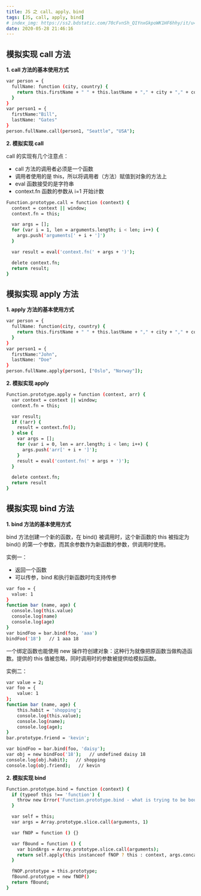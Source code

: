 ```yaml
---
title: JS 之 call、apply、bind
tags: [JS, call, apply, bind]
# index_img: https://ss2.bdstatic.com/70cFvnSh_Q1YnxGkpoWK1HF6hhy/it/u=2050318681,1081448419&fm=26&gp=0.jpg
date: 2020-05-28 21:46:16
---
```


## 模拟实现 call 方法

**1. call 方法的基本使用方式**

```bash
var person = {
  fullName: function (city, country) {
    return this.firstName + " " + this.lastName + "," + city + "," + country;
  }
}
var person1 = {
  firstName:"Bill",
  lastName: "Gates"
}
person.fullName.call(person1, "Seattle", "USA");
```

**2. 模拟实现 call**

call 的实现有几个注意点：

- call 方法的调用者必须是一个函数
- 调用者使用的是 this，所以将调用者（方法）赋值到对象的方法上
- eval 函数接受的是字符串
- context.fn 函数的参数从 i=1 开始计数

```bash
Function.prototype.call = function (context) {
  context = context || window;
  context.fn = this;

  var args = [];
  for (var i = 1, len = arguments.length; i < len; i++) {
    args.push('arguments[' + i + ']')
  }

  var result = eval('context.fn(' + args + ')');

  delete context.fn;
  return result;
}
```

## 模拟实现 apply 方法

**1. apply 方法的基本使用方式**

```bash
var person = {
  fullName: function(city, country) {
    return this.firstName + " " + this.lastName + "," + city + "," + country;
  }
}
var person1 = {
  firstName:"John",
  lastName: "Doe"
}
person.fullName.apply(person1, ["Oslo", "Norway"]);
```

**2. 模拟实现 apply**

```bash
Function.prototype.apply = function (context, arr) {
  var context = context || window;
  context.fn = this;

  var result;
  if (!arr) {
    result = context.fn();
  } else {
    var args = [];
    for (var i = 0, len = arr.length; i < len; i++) {
      args.push('arr[' + i + ']');
    }
    result = eval('content.fn(' + args + ')');
  }

  delete context.fn;
  return result
}
```

## 模拟实现 bind 方法

**1. bind 方法的基本使用方式**

bind 方法创建一个新的函数，在 bind() 被调用时，这个新函数的 this 被指定为 bind() 的第一个参数，而其余参数作为新函数的参数，供调用时使用。

实例一：

- 返回一个函数
- 可以传参，bind 和执行新函数时均支持传参

```bash
var foo = {
  value: 1
}
function bar (name, age) {
  console.log(this.value)
  console.log(name)
  console.log(age)
}
var bindFoo = bar.bind(foo, 'aaa')
bindFoo('18')   // 1 aaa 18
```

一个绑定函数也能使用 new 操作符创建对象：这种行为就像把原函数当做构造函数。提供的 this 值被忽略，同时调用时的参数被提供给模拟函数。

实例二：

```bash
var value = 2;
var foo = {
    value: 1
};
function bar (name, age) {
    this.habit = 'shopping';
    console.log(this.value);
    console.log(name);
    console.log(age);
}
bar.prototype.friend = 'kevin';

var bindFoo = bar.bind(foo, 'daisy');
var obj = new bindFoo('18');   // undefined daisy 18
console.log(obj.habit);   // shopping
console.log(obj.friend);   // kevin
```

**2. 模拟实现 bind**

```bash
Function.prototype.bind = function (context) {
  if (typeof this !== 'function') {
    throw new Error('Function.prototype.bind - what is trying to be bound is not callable');
  }

  var self = this;
  var args = Array.prototype.slice.call(arguments, 1)

  var fNOP = function () {}

  var fBound = function () {
    var bindArgs = Array.prototype.slice.call(arguments);
    return self.apply(this instanceof fNOP ? this : context, args.concat(bindArgs))
  }

  fNOP.prototype = this.prototype;
  fBound.prototype = new fNOP()
  return fBound;
}
```
